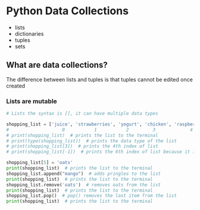 # Python Data Collections
- lists
- dictionaries
- tuples
- sets

## What are data collections?

The difference between lists and tuples is that tuples cannot be edited once created 
### Lists are mutable
```python
# Lists the syntax is [], it can have multiple data types

shopping_list = ['juice', 'strawberries', 'yogurt', 'chicken', 'raspberries', 'butter']  # a list contains 6 indexes
#                    0           1           2         3             4           5
# print(shopping_list)  # prints the list to the terminal
# print(type(shopping_list))  # prints the data type of the list
# print(shopping_list[3])  # prints the 4th index of list
# print(shopping_list[-1])  # prints the 6th index of list because it is the end of the list

shopping_list[5] = 'oats'
print(shopping_list)  # prints the list to the terminal
shopping_list.append("mango")  # adds pringles to the list
print(shopping_list)  # prints the list to the terminal
shopping_list.remove('oats')  # removes oats from the list
print(shopping_list)  # prints the list to the terminal
shopping_list.pop()  # pop() removes the last item from the list
print(shopping_list)  # prints the list to the terminal
```
